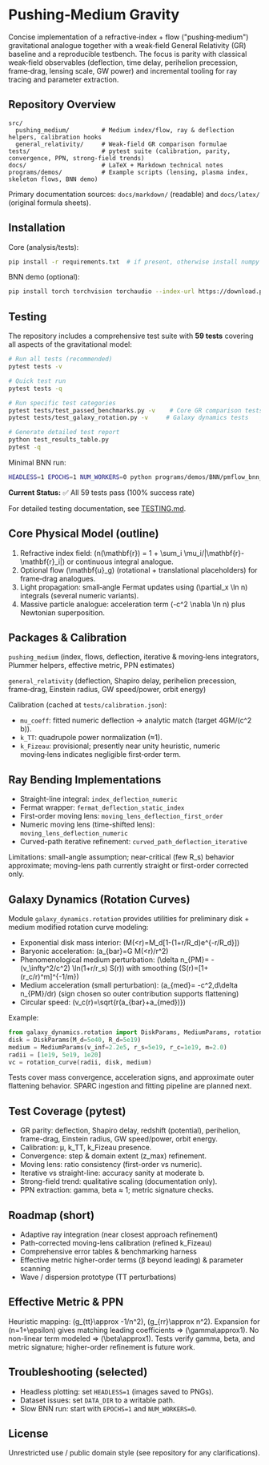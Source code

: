 # Pushing‑Medium Gravity

Concise implementation of a refractive‑index + flow ("pushing‑medium") gravitational analogue together with a weak‑field General Relativity (GR) baseline and a reproducible testbench. The focus is parity with classical weak‑field observables (deflection, time delay, perihelion precession, frame‑drag, lensing scale, GW power) and incremental tooling for ray tracing and parameter extraction.

## Repository Overview

```
src/
  pushing_medium/         # Medium index/flow, ray & deflection helpers, calibration hooks
  general_relativity/     # Weak-field GR comparison formulae
tests/                    # pytest suite (calibration, parity, convergence, PPN, strong-field trends)
docs/                     # LaTeX + Markdown technical notes
programs/demos/           # Example scripts (lensing, plasma index, skeleton flows, BNN demo)
```

Primary documentation sources: `docs/markdown/` (readable) and `docs/latex/` (original formula sheets).

## Installation

Core (analysis/tests):
```bash
pip install -r requirements.txt  # if present, otherwise install numpy scipy matplotlib pytest
```

BNN demo (optional):
```bash
pip install torch torchvision torchaudio --index-url https://download.pytorch.org/whl/cpu
```

## Testing

The repository includes a comprehensive test suite with **59 tests** covering all aspects of the gravitational model:

```bash
# Run all tests (recommended)
pytest tests -v

# Quick test run  
pytest tests -q

# Run specific test categories
pytest tests/test_passed_benchmarks.py -v    # Core GR comparison tests
pytest tests/test_galaxy_rotation.py -v     # Galaxy dynamics tests

# Generate detailed test report
python test_results_table.py
pytest -q
```

Minimal BNN run:
```bash
HEADLESS=1 EPOCHS=1 NUM_WORKERS=0 python programs/demos/BNN/pmflow_bnn_always_plastic.py
```

**Current Status:** ✅ All 59 tests pass (100% success rate)

For detailed testing documentation, see [TESTING.md](TESTING.md).

## Core Physical Model (outline)

1. Refractive index field: \(n(\mathbf{r}) = 1 + \sum_i \mu_i/|\mathbf{r}-\mathbf{r}_i|\) or continuous integral analogue.
2. Optional flow \(\mathbf{u}_g\) (rotational + translational placeholders) for frame‑drag analogues.
3. Light propagation: small‑angle Fermat updates using \(\partial_x \ln n\) integrals (several numeric variants).
4. Massive particle analogue: acceleration term \(-c^2 \nabla \ln n\) plus Newtonian superposition.

## Packages & Calibration

`pushing_medium` (index, flows, deflection, iterative & moving‑lens integrators, Plummer helpers, effective metric, PPN estimates)

`general_relativity` (deflection, Shapiro delay, perihelion precession, frame‑drag, Einstein radius, GW speed/power, orbit energy)

Calibration (cached at `tests/calibration.json`):
- `mu_coeff`: fitted numeric deflection → analytic match (target 4GM/(c^2 b)).
- `k_TT`: quadrupole power normalization (≈1).
- `k_Fizeau`: provisional; presently near unity heuristic, numeric moving‑lens indicates negligible first‑order term.

## Ray Bending Implementations

- Straight-line integral: `index_deflection_numeric`
- Fermat wrapper: `fermat_deflection_static_index`
- First-order moving lens: `moving_lens_deflection_first_order`
- Numeric moving lens (time-shifted lens): `moving_lens_deflection_numeric`
- Curved-path iterative refinement: `curved_path_deflection_iterative`

Limitations: small-angle assumption; near-critical (few R_s) behavior approximate; moving-lens path currently straight or first-order corrected only.

## Galaxy Dynamics (Rotation Curves)

Module `galaxy_dynamics.rotation` provides utilities for preliminary disk + medium modified rotation curve modeling:

- Exponential disk mass interior: \(M(<r)=M_d[1-(1+r/R_d)e^{-r/R_d}]\)
- Baryonic acceleration: \(a_{bar}=G M(<r)/r^2\)
- Phenomenological medium perturbation: \(\delta n_{PM}= - (v_\infty^2/c^2) \ln(1+r/r_s) S(r)\) with smoothing \(S(r)=[1+(r_c/r)^m]^{-1/m}\)
- Medium acceleration (small perturbation): \(a_{med}= -c^2\,d\delta n_{PM}/dr\) (sign chosen so outer contribution supports flattening)
- Circular speed: \(v_c(r)=\sqrt{r(a_{bar}+a_{med})}\)

Example:
```python
from galaxy_dynamics.rotation import DiskParams, MediumParams, rotation_curve
disk = DiskParams(M_d=5e40, R_d=5e19)
medium = MediumParams(v_inf=2.2e5, r_s=5e19, r_c=1e19, m=2.0)
radii = [1e19, 5e19, 1e20]
vc = rotation_curve(radii, disk, medium)
```

Tests cover mass convergence, acceleration signs, and approximate outer flattening behavior. SPARC ingestion and fitting pipeline are planned next.

## Test Coverage (pytest)

- GR parity: deflection, Shapiro delay, redshift (potential), perihelion, frame-drag, Einstein radius, GW speed/power, orbit energy.
- Calibration: μ, k_TT, k_Fizeau presence.
- Convergence: step & domain extent (z_max) refinement.
- Moving lens: ratio consistency (first-order vs numeric).
- Iterative vs straight-line: accuracy sanity at moderate b.
- Strong-field trend: qualitative scaling (documentation only).
- PPN extraction: gamma, beta ≈ 1; metric signature checks.

## Roadmap (short)

- Adaptive ray integration (near closest approach refinement)
- Path-corrected moving-lens calibration (refined k_Fizeau)
- Comprehensive error tables & benchmarking harness
- Effective metric higher-order terms (β beyond leading) & parameter scanning
- Wave / dispersion prototype (TT perturbations)

## Effective Metric & PPN

Heuristic mapping: \(g_{tt}\approx -1/n^2\), \(g_{rr}\approx n^2\). Expansion for \(n=1+\epsilon\) gives matching leading coefficients ⇒ \(\gamma\approx1\). No non-linear term modeled ⇒ \(\beta\approx1\). Tests verify gamma, beta, and metric signature; higher-order refinement is future work.

## Troubleshooting (selected)

- Headless plotting: set `HEADLESS=1` (images saved to PNGs).
- Dataset issues: set `DATA_DIR` to a writable path.
- Slow BNN run: start with `EPOCHS=1` and `NUM_WORKERS=0`.

## License

Unrestricted use / public domain style (see repository for any clarifications).



